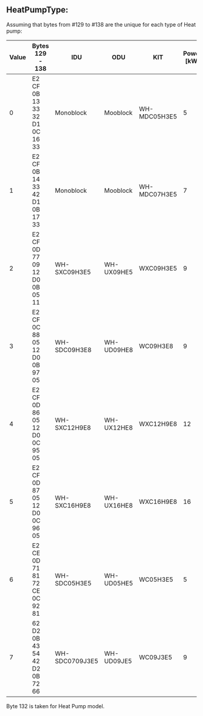 ## HeatPumpType:

Assuming that bytes from #129 to #138 are the unique for each type of Heat pump:

| Value |  Bytes 129 - 138 | IDU | ODU | KIT | Power [kW] | 1ph/3ph | T-CAP/HP |
| ---| --- | --- | --- | --- | --- | --- | ---|
| 0 | E2 CF 0B 13 33 32 D1 0C 16 33 | Monoblock | Mooblock | WH-MDC05H3E5 | 5 | 1ph | HP |
| 1 | E2 CF 0B 14 33 42 D1 0B 17 33 | Monoblock | Mooblock | WH-MDC07H3E5 | 7 | 1ph | HP |
| 2 | E2 CF 0D 77 09 12 D0 0B 05 11 | WH-SXC09H3E5 | WH-UX09HE5 | WXC09H3E5 | 9 | 1ph | T-CAP |
| 3 | E2 CF 0C 88 05 12 D0 0B 97 05 | WH-SDC09H3E8 | WH-UD09HE8 | WC09H3E8 | 9 | 3ph | HP |
| 4 | E2 CF 0D 86 05 12 D0 0C 95 05 | WH-SXC12H9E8 | WH-UX12HE8 | WXC12H9E8 | 12 | 3ph | T-CAP |
| 5 | E2 CF 0D 87 05 12 D0 0C 96 05 | WH-SXC16H9E8 | WH-UX16HE8 | WXC16H9E8 | 16 | 3ph | T-CAP |
| 6 | E2 CE 0D 71 81 72 CE 0C 92 81 | WH-SDC05H3E5 | WH-UD05HE5 | WC05H3E5  | 5 | 1ph | HP | 
| 7 | 62 D2 0B 43 54 42 D2 0B 72 66 | WH-SDC0709J3E5 | WH-UD09JE5 | WC09J3E5  | 9 | 1ph | HP | 

Byte 132 is taken for Heat Pump model.


